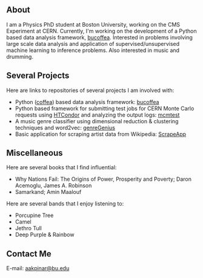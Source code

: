 ## About

I am a Physics PhD student at Boston University, working on the CMS Experiment at CERN. Currently, I'm working on the development of a Python based data analysis framework, [bucoffea](https://github.com/bu-cms/bucoffea). Interested in problems involving large scale data analysis and application of supervised/unsupervised machine learning to inference problems. Also interested in music and drumming.

## Several Projects

Here are links to repositories of several projects I am involved with:

- Python ([coffea](https://github.com/CoffeaTeam/coffea)) based data analysis framework: [bucoffea](https://github.com/bu-cms/bucoffea)
- Python based framework for submitting test jobs for CERN Monte Carlo requests using [HTCondor](https://github.com/htcondor/htcondor) and analyzing the output logs: [mcmtest](https://github.com/alpakpinar/mcmtest)
- A music genre classifier using dimensional reduction & clustering techniques and word2vec: [genreGenius](https://github.com/alpakpinar/genreGenius)
- Basic application for scraping artist data from Wikipedia: [ScrapeApp](https://github.com/alpakpinar/ScrapeApp)

## Miscellaneous

Here are several books that I find influential:

- Why Nations Fail: The Origins of Power, Prosperity and Poverty; Daron Acemoglu, James A. Robinson
- Samarkand; Amin Maalouf

Here are several bands that I enjoy listening to:

- Porcupine Tree
- Camel
- Jethro Tull
- Deep Purple & Rainbow

## Contact Me
E-mail: aakpinar@bu.edu
